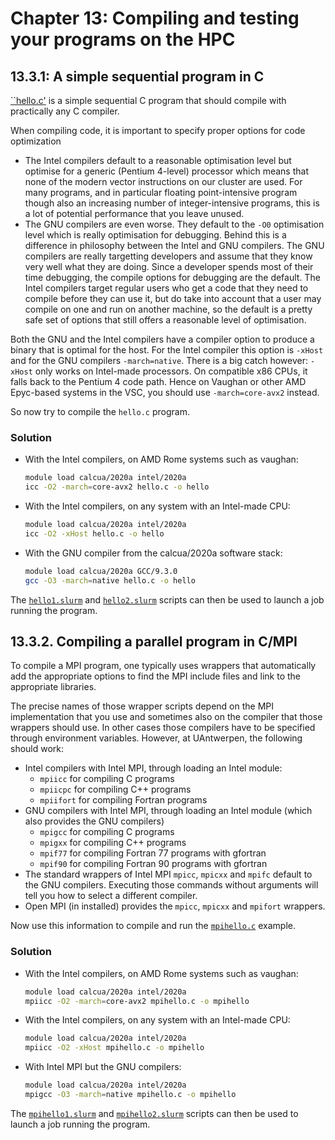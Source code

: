 # Chapter 13: Compiling and testing your programs on the HPC

## 13.3.1: A simple sequential program in C

[``hello.c'](hello.c) is a simple sequential C program that should compile
with practically any C compiler.

When compiling code, it is important to specify proper options for
code optimization
  * The Intel compilers default to a reasonable optimisation level but
    optimise for a generic (Pentium 4-level) processor which means that
    none of the modern vector instructions on our cluster are used. For
    many programs, and in particular floating point-intensive program though
    also an increasing number of integer-intensive programs, this is a lot
    of potential performance that you leave unused.
  * The GNU compilers are even worse. They default to the ``-O0`` optimisation
    level which is really optimisation for debugging. Behind this is a difference
    in philosophy between the Intel and GNU compilers. The GNU compilers are
    really targetting developers and assume that they know very well what they
    are doing. Since a developer spends most of their time debugging, the compile
    options for debugging are the default. The Intel compilers target regular users
    who get a code that they need to compile before they can use it, but do
    take into account that a user may compile on one and run on another machine,
    so the default is a pretty safe set of options that still offers a reasonable
    level of optimisation.

Both the GNU and the Intel compilers have a compiler option to produce a binary
that is optimal for the host. For the Intel compiler this option is ``-xHost``
and for the GNU compilers ``-march=native``. There is a big catch however:
``-xHost`` only works on Intel-made processors. On compatible x86 CPUs, it
falls back to the Pentium 4 code path. Hence on Vaughan or other AMD Epyc-based
systems in the VSC, you should use ``-march=core-avx2`` instead.

So now try to compile the ``hello.c`` program.

### Solution

  * With the Intel compilers, on AMD Rome systems such as vaughan:
    ``` bash
    module load calcua/2020a intel/2020a
    icc -O2 -march=core-avx2 hello.c -o hello
    ```
  * With the Intel compilers, on any system with an Intel-made CPU:
    ``` bash
    module load calcua/2020a intel/2020a
    icc -O2 -xHost hello.c -o hello
    ```
  * With the GNU compiler from the calcua/2020a software stack:
    ``` bash
    module load calcua/2020a GCC/9.3.0
    gcc -O3 -march=native hello.c -o hello
    ```

The [``hello1.slurm``](hello1.slurm) and [``hello2.slurm``](hello2.slurm) scripts
can then be used to launch a job running the program.


## 13.3.2. Compiling a parallel program in C/MPI

To compile a MPI program, one typically uses wrappers that automatically
add the appropriate options to find the MPI include files and link to the
appropriate libraries.

The precise names of those wrapper scripts depend on the MPI implementation
that you use and sometimes also on the compiler that those wrappers should
use. In other cases those compilers have to be specified through environment
variables. However, at UAntwerpen, the following should work:

  * Intel compilers with Intel MPI, through loading an Intel module:
      * ``mpiicc`` for compiling C programs
      * ``mpiicpc`` for compiling C++ programs
      * ``mpiifort`` for compiling Fortran programs
  * GNU compilers with Intel MPI, through loading an Intel module (which also
    provides the GNU compilers)
      * ``mpigcc`` for compiling C programs
      * ``mpigxx`` for compiling C++ programs
      * ``mpif77`` for compiling Fortran 77 programs with gfortran
      * ``mpif90`` for compiling Fortran 90 programs with gfortran
  * The standard wrappers of Intel MPI ``mpicc``, ``mpicxx`` and ``mpifc``
    default to the GNU compilers. Executing those commands without arguments
    will tell you how to select a different compiler.
  * Open MPI (in installed) provides the ``mpicc``, ``mpicxx`` and ``mpifort`` wrappers.

Now use this information to compile and run the [``mpihello.c``](mpihello.c)
example.

### Solution

  * With the Intel compilers, on AMD Rome systems such as vaughan:
    ``` bash
    module load calcua/2020a intel/2020a
    mpiicc -O2 -march=core-avx2 mpihello.c -o mpihello
    ```
  * With the Intel compilers, on any system with an Intel-made CPU:
    ``` bash
    module load calcua/2020a intel/2020a
    mpiicc -O2 -xHost mpihello.c -o mpihello
    ```
  * With Intel MPI but the GNU compilers:
    ``` bash
    module load calcua/2020a intel/2020a
    mpigcc -O3 -march=native mpihello.c -o mpihello
    ```

The [``mpihello1.slurm``](mpihello1.slurm) and [``mpihello2.slurm``](mpihello2.slurm) scripts
can then be used to launch a job running the program.
